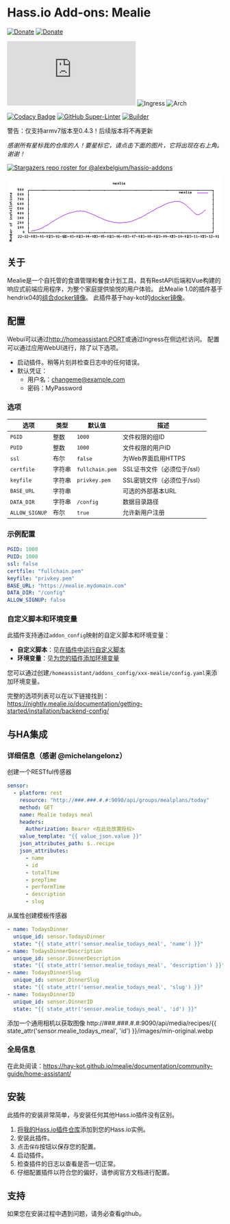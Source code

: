 # Hass.io Add-ons: Mealie

[![Donate][donation-badge]](https://www.buymeacoffee.com/alexbelgium)
[![Donate][paypal-badge]](https://www.paypal.com/donate/?hosted_button_id=DZFULJZTP3UQA)

![Version](https://img.shields.io/badge/dynamic/json?label=版本&query=%24.version&url=https%3A%2F%2Fraw.githubusercontent.com%2Falexbelgium%2Fhassio-addons%2Fmaster%2Fmealie%2Fconfig.json)
![Ingress](https://img.shields.io/badge/dynamic/json?label=Ingress&query=%24.ingress&url=https%3A%2F%2Fraw.githubusercontent.com%2Falexbelgium%2Fhassio-addons%2Fmaster%2Fmealie%2Fconfig.json)
![Arch](https://img.shields.io/badge/dynamic/json?color=success&label=Arch&query=%24.arch&url=https%3A%2F%2Fraw.githubusercontent.com%2Falexbelgium%2Fhassio-addons%2Fmaster%2Fmealie%2Fconfig.json)

[![Codacy Badge](https://app.codacy.com/project/badge/Grade/9c6cf10bdbba45ecb202d7f579b5be0e)](https://www.codacy.com/gh/alexbelgium/hassio-addons/dashboard?utm_source=github.com&utm_medium=referral&utm_content=alexbelgium/hassio-addons&utm_campaign=Badge_Grade)
[![GitHub Super-Linter](https://img.shields.io/github/actions/workflow/status/alexbelgium/hassio-addons/weekly-supelinter.yaml?label=Lint%20code%20base)](https://github.com/alexbelgium/hassio-addons/actions/workflows/weekly-supelinter.yaml)
[![Builder](https://img.shields.io/github/actions/workflow/status/alexbelgium/hassio-addons/onpush_builder.yaml?label=Builder)](https://github.com/alexbelgium/hassio-addons/actions/workflows/onpush_builder.yaml)

[donation-badge]: https://img.shields.io/badge/Buy%20me%20a%20coffee%20(no%20paypal)-%23d32f2f?logo=buy-me-a-coffee&style=flat&logoColor=white
[paypal-badge]: https://img.shields.io/badge/Buy%20me%20a%20coffee%20with%20Paypal-0070BA?logo=paypal&style=flat&logoColor=white

警告：仅支持armv7版本至0.4.3！后续版本将不再更新

_感谢所有星标我的仓库的人！要星标它，请点击下面的图片，它将出现在右上角。谢谢！_

[![Stargazers repo roster for @alexbelgium/hassio-addons](https://raw.githubusercontent.com/alexbelgium/hassio-addons/master/.github/stars2.svg)](https://github.com/alexbelgium/hassio-addons/stargazers)

![下载量趋势](https://raw.githubusercontent.com/alexbelgium/hassio-addons/master/mealie/stats.png)

## 关于

Mealie是一个自托管的食谱管理和餐食计划工具，具有RestAPI后端和Vue构建的响应式前端应用程序，为整个家庭提供愉悦的用户体验。
此Mealie 1.0的插件基于hendrix04的[组合docker镜像](https://hub.docker.com/r/hendrix04/mealie-combined)。
此插件基于hay-kot的[docker镜像](https://hub.docker.com/r/hkotel/mealie)。

## 配置

Webui可以通过<http://homeassistant:PORT>或通过Ingress在侧边栏访问。
配置可以通过应用WebUI进行，除了以下选项。

- 启动插件。稍等片刻并检查日志中的任何错误。
- 默认凭证：
  - 用户名：changeme@example.com
  - 密码：MyPassword

### 选项

| 选项 | 类型 | 默认值 | 描述 |
|------|------|--------|------|
| `PGID` | 整数 | `1000` | 文件权限的组ID |
| `PUID` | 整数 | `1000` | 文件权限的用户ID |
| `ssl` | 布尔 | `false` | 为Web界面启用HTTPS |
| `certfile` | 字符串 | `fullchain.pem` | SSL证书文件（必须位于/ssl） |
| `keyfile` | 字符串 | `privkey.pem` | SSL密钥文件（必须位于/ssl） |
| `BASE_URL` | 字符串 | | 可选的外部基本URL |
| `DATA_DIR` | 字符串 | `/config` | 数据目录路径 |
| `ALLOW_SIGNUP` | 布尔 | `true` | 允许新用户注册 |

### 示例配置

```yaml
PGID: 1000
PUID: 1000
ssl: false
certfile: "fullchain.pem"
keyfile: "privkey.pem"
BASE_URL: "https://mealie.mydomain.com"
DATA_DIR: "/config"
ALLOW_SIGNUP: false
```

### 自定义脚本和环境变量

此插件支持通过`addon_config`映射的自定义脚本和环境变量：

- **自定义脚本**：见[在插件中运行自定义脚本](https://github.com/alexbelgium/hassio-addons/wiki/Running-custom-scripts-in-Addons)
- **环境变量**：见[为您的插件添加环境变量](https://github.com/alexbelgium/hassio-addons/wiki/Add-Environment-variables-to-your-Addon)

您可以通过创建`/homeassistant/addons_config/xxx-mealie/config.yaml`来添加环境变量。

完整的选项列表可以在以下链接找到：https://nightly.mealie.io/documentation/getting-started/installation/backend-config/

## 与HA集成

### 详细信息（感谢 @michelangelonz）

创建一个RESTful传感器

```yaml
sensor:
  - platform: rest
    resource: "http://###.###.#.#:9090/api/groups/mealplans/today"
    method: GET
    name: Mealie todays meal
    headers:
      Authorization: Bearer <在此处放置授权>
    value_template: "{{ value_json.value }}"
    json_attributes_path: $..recipe
    json_attributes:
      - name
      - id
      - totalTime
      - prepTime
      - performTime
      - description
      - slug
```

从属性创建模板传感器

```yaml
- name: TodaysDinner
  unique_id: sensor.TodaysDinner
  state: "{{ state_attr('sensor.mealie_todays_meal', 'name') }}"
- name: TodaysDinnerDescription
  unique_id: sensor.DinnerDescription
  state: "{{ state_attr('sensor.mealie_todays_meal', 'description') }}"
- name: TodaysDinnerSlug
  unique_id: sensor.DinnerSlug
  state: "{{ state_attr('sensor.mealie_todays_meal', 'slug') }}"
- name: TodaysDinnerID
  unique_id: sensor.DinnerID
  state: "{{ state_attr('sensor.mealie_todays_meal', 'id') }}"
```

添加一个通用相机以获取图像
http://###.###.#.#:9090/api/media/recipes/{{ state_attr('sensor.mealie_todays_meal', 'id') }}/images/min-original.webp

### 全局信息

在此处阅读：https://hay-kot.github.io/mealie/documentation/community-guide/home-assistant/

## 安装

此插件的安装非常简单，与安装任何其他Hass.io插件没有区别。

1. [将我的Hass.io插件仓库][repository]添加到您的Hass.io实例。
1. 安装此插件。
1. 点击`保存`按钮以保存您的配置。
1. 启动插件。
1. 检查插件的日志以查看是否一切正常。
1. 仔细配置插件以符合您的偏好，请参阅官方文档进行配置。

## 支持

如果您在安装过程中遇到问题，请务必查看github。

[repository]: https://github.com/alexbelgium/hassio-addons
